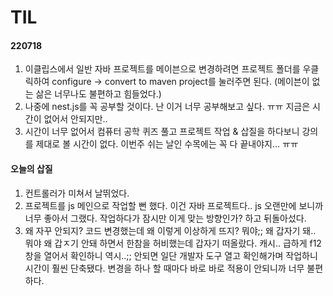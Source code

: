 # TIL

#### 220718

1. 이클립스에서 일반 자바 프로젝트를 메이븐으로 변경하려면 프로젝트 폴더를 우클릭하여 configure -> convert to maven project를 눌러주면 된다. (메이븐이 없는 삶은 너무나도 불편하고 힘들었다.)
2. 나중에 nest.js를 꼭 공부할 것이다. 난 이거 너무 공부해보고 싶다. ㅠㅠ 지금은 시간이 없어서 안되지만..
3. 시간이 너무 없어서 컴퓨터 공학 퀴즈 풀고 프로젝트 작업 & 삽질을 하다보니 강의를 제대로 볼 시간이 없다. 이번주 쉬는 날인 수목에는 꼭 다 끝내야지... ㅠㅠ

#### 오늘의 삽질

1. 컨트롤러가 미쳐서 날뛰었다.
2. 프로젝트를 js 메인으로 작업할 뻔 했다. 이건 자바 프로젝트다.. js 오랜만에 보니까 너무 좋아서 그랬다. 작업하다가 잠시만 이게 맞는 방향인가? 하고 뒤돌아섰다.
3. 왜 자꾸 안되지? 코드 변경했는데 왜 이렇게 이상하게 뜨지? 뭐야;; 왜 갑자기 돼.. 뭐야 왜 갑ㅈ기 안돼 하면서 한참을 허비했는데 갑자기 떠올랐다. 캐시.. 급하게 f12 창을 열어서 확인하니 역시..;; 안되면 일단 개발자 도구 열고 확인해가며 작업하니 시간이 훨씬 단축됐다. 변경을 하나 할 때마다 바로 바로 적용이 안되니까 너무 불편하다.
